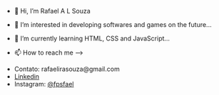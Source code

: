 - 👋 Hi, I’m Rafael A L Souza
- 👀 I’m interested in developing softwares and games on the future...
- 🌱 I’m currently learning HTML, CSS and JavaScript...

- 📫 How to reach me --> 

     <li>Contato: rafaelirasouza@gmail.com 
     <li><a href="https://www.linkedin.com/in/rafael-a-l-souza-026ab71a5/">Linkedin</a>
     <li>Instagram: <a href="https://www.instagram.com/fpsfael/">@fpsfael
